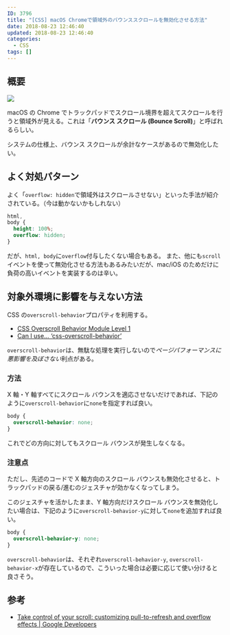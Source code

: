 ```yaml
---
ID: 3796
title: "[CSS] macOS Chromeで領域外のバウンススクロールを無効化させる方法"
date: 2018-08-23 12:46:40
updated: 2018-08-23 12:46:40
categories:
  - CSS
tags: []
---
```


## 概要

![](https://i.imgur.com/DXYBXtj.png)

macOS の Chrome でトラックパッドでスクロール境界を超えてスクロールを行うと領域外が見える。これは「<strong>バウンス スクロール (Bounce Scroll)</strong>」と呼ばれるらしい。

システムの仕様上、バウンス スクロールが余計なケースがあるので無効化したい。

## よく対処パターン

よく「`overflow: hidden`で領域外はスクロールさせない」といった手法が紹介されている。（今は動かないかもしれない）

```css
html,
body {
  height: 100%;
  overflow: hidden;
}
```

だが、`html, body`に`overflow`付与したくない場合もある。
また、他にも`scroll`イベントを使って無効化させる方法もあるみたいだが、mac/iOS のためだけに負荷の高いイベントを実装するのは辛い。

## 対象外環境に影響を与えない方法

CSS の`overscroll-behavior`プロパティを利用する。

- [CSS Overscroll Behavior Module Level 1](https://wicg.github.io/overscroll-behavior/)
- [Can I use… ‘css-overscroll-behavior’](https://caniuse.com/#feat=css-overscroll-behavior)

`overscroll-behavior`は、無駄な処理を実行しないので*ページパフォーマンスに悪影響を及ぼさない*利点がある。

### 方法

X 軸・Y 軸すべてにスクロール バウンスを適応させないだけであれば、下記のように`overscroll-behavior`に`none`を指定すれば良い。

```css
body {
  overscroll-behavior: none;
}
```

これでどの方向に対してもスクロール バウンスが発生しなくなる。

### 注意点

ただし、先述のコードで X 軸方向のスクロール バウンスも無効化させると、トラックパッドの戻る/進むのジェスチャが効かなくなってしまう。

このジェスチャを活かしたまま、Y 軸方向だけスクロール バウンスを無効化したい場合は、下記のように`overscroll-behavior-y`に対して`none`を追加すれば良い。

```css
body {
  overscroll-behavior-y: none;
}
```

`overscroll-behavior`は、それぞれ`overscroll-behavior-y`, `overscroll-behavior-x`が存在しているので、こういった場合は必要に応じて使い分けると良さそう。

## 参考

- [Take control of your scroll: customizing pull-to-refresh and overflow effects | Google Developers](https://developers.google.com/web/updates/2017/11/overscroll-behavior)
